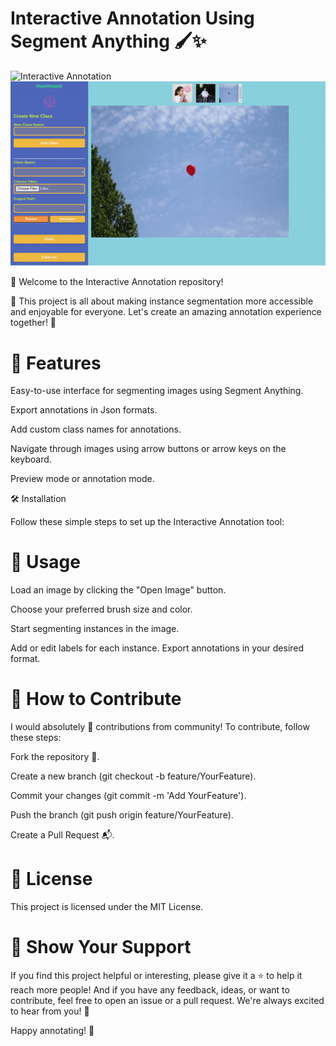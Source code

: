 # Interactive Annotation Using Segment Anything 🖌️✨


![Interactive Annotation](vis_imgs/annotation.gif)
![interactive Preview](vis_imgs/preview.gif)


🎉 Welcome to the Interactive Annotation repository!

🌟 This project is all about making instance segmentation more accessible and enjoyable for everyone. Let's create an amazing annotation experience together! 🚀

# 🌠 Features

Easy-to-use interface for segmenting images using Segment Anything.

Export annotations in Json formats.

Add custom class names for annotations.

Navigate through images using arrow buttons or arrow keys on the keyboard.

Preview mode or annotation mode.


🛠️ Installation

Follow these simple steps to set up the Interactive Annotation tool:

# 📖 Usage

Load an image by clicking the "Open Image" button.

Choose your preferred brush size and color.

Start segmenting instances in the image.

Add or edit labels for each instance.
Export annotations in your desired format.

# 🤝 How to Contribute

I would absolutely 💖 contributions from community! To contribute, follow these steps:

Fork the repository 🍴.

Create a new branch (git checkout -b feature/YourFeature).

Commit your changes (git commit -m 'Add YourFeature').

Push the branch (git push origin feature/YourFeature).

Create a Pull Request 📬.

# 📃 License
This project is licensed under the MIT License.

# 🌟 Show Your Support
If you find this project helpful or interesting, please give it a ⭐️ to help it reach more people! And if you have any feedback, ideas, or want to contribute, feel free to open an issue or a pull request. We're always excited to hear from you! 🤗

Happy annotating! 🎉
